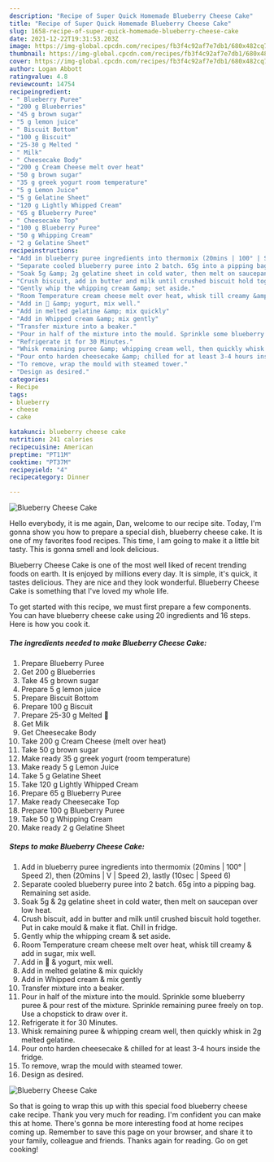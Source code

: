 ```yaml
---
description: "Recipe of Super Quick Homemade Blueberry Cheese Cake"
title: "Recipe of Super Quick Homemade Blueberry Cheese Cake"
slug: 1658-recipe-of-super-quick-homemade-blueberry-cheese-cake
date: 2021-12-22T19:31:53.203Z
image: https://img-global.cpcdn.com/recipes/fb3f4c92af7e7db1/680x482cq70/blueberry-cheese-cake-recipe-main-photo.jpg
thumbnail: https://img-global.cpcdn.com/recipes/fb3f4c92af7e7db1/680x482cq70/blueberry-cheese-cake-recipe-main-photo.jpg
cover: https://img-global.cpcdn.com/recipes/fb3f4c92af7e7db1/680x482cq70/blueberry-cheese-cake-recipe-main-photo.jpg
author: Logan Abbott
ratingvalue: 4.8
reviewcount: 14754
recipeingredient:
- " Blueberry Puree"
- "200 g Blueberries"
- "45 g brown sugar"
- "5 g lemon juice"
- " Biscuit Bottom"
- "100 g Biscuit"
- "25-30 g Melted "
- " Milk"
- " Cheesecake Body"
- "200 g Cream Cheese melt over heat"
- "50 g brown sugar"
- "35 g greek yogurt room temperature"
- "5 g Lemon Juice"
- "5 g Gelatine Sheet"
- "120 g Lightly Whipped Cream"
- "65 g Blueberry Puree"
- " Cheesecake Top"
- "100 g Blueberry Puree"
- "50 g Whipping Cream"
- "2 g Gelatine Sheet"
recipeinstructions:
- "Add in blueberry puree ingredients into thermomix (20mins | 100° | Speed 2), then (20mins | V | Speed 2), lastly (10sec | Speed 6)"
- "Separate cooled blueberry puree into 2 batch. 65g into a pipping bag. Remaining set aside."
- "Soak 5g &amp; 2g gelatine sheet in cold water, then melt on saucepan over low heat."
- "Crush biscuit, add in butter and milk until crushed biscuit hold together. Put in cake mould &amp; make it flat. Chill in fridge."
- "Gently whip the whipping cream &amp; set aside."
- "Room Temperature cream cheese melt over heat, whisk till creamy &amp; add in sugar, mix well."
- "Add in 🍋 &amp; yogurt, mix well."
- "Add in melted gelatine &amp; mix quickly"
- "Add in Whipped cream &amp; mix gently"
- "Transfer mixture into a beaker."
- "Pour in half of the mixture into the mould. Sprinkle some blueberry puree &amp; pour rest of the mixture. Sprinkle remaining puree freely on top. Use a chopstick to draw over it."
- "Refrigerate it for 30 Minutes."
- "Whisk remaining puree &amp; whipping cream well, then quickly whisk in 2g melted gelatine."
- "Pour onto harden cheesecake &amp; chilled for at least 3-4 hours inside the fridge."
- "To remove, wrap the mould with steamed tower."
- "Design as desired."
categories:
- Recipe
tags:
- blueberry
- cheese
- cake

katakunci: blueberry cheese cake 
nutrition: 241 calories
recipecuisine: American
preptime: "PT11M"
cooktime: "PT37M"
recipeyield: "4"
recipecategory: Dinner

---
```



![Blueberry Cheese Cake](https://img-global.cpcdn.com/recipes/fb3f4c92af7e7db1/680x482cq70/blueberry-cheese-cake-recipe-main-photo.jpg)

Hello everybody, it is me again, Dan, welcome to our recipe site. Today, I'm gonna show you how to prepare a special dish, blueberry cheese cake. It is one of my favorites food recipes. This time, I am going to make it a little bit tasty. This is gonna smell and look delicious.

Blueberry Cheese Cake is one of the most well liked of recent trending foods on earth. It is enjoyed by millions every day. It is simple, it's quick, it tastes delicious. They are nice and they look wonderful. Blueberry Cheese Cake is something that I've loved my whole life.




To get started with this recipe, we must first prepare a few components. You can have blueberry cheese cake using 20 ingredients and 16 steps. Here is how you cook it.

<!--inarticleads1-->

##### The ingredients needed to make Blueberry Cheese Cake:

1. Prepare  Blueberry Puree
1. Get 200 g Blueberries
1. Take 45 g brown sugar
1. Prepare 5 g lemon juice
1. Prepare  Biscuit Bottom
1. Prepare 100 g Biscuit
1. Prepare 25-30 g Melted 🧈
1. Get  Milk
1. Get  Cheesecake Body
1. Take 200 g Cream Cheese (melt over heat)
1. Take 50 g brown sugar
1. Make ready 35 g greek yogurt (room temperature)
1. Make ready 5 g Lemon Juice
1. Take 5 g Gelatine Sheet
1. Take 120 g Lightly Whipped Cream
1. Prepare 65 g Blueberry Puree
1. Make ready  Cheesecake Top
1. Prepare 100 g Blueberry Puree
1. Take 50 g Whipping Cream
1. Make ready 2 g Gelatine Sheet




<!--inarticleads2-->

##### Steps to make Blueberry Cheese Cake:

1. Add in blueberry puree ingredients into thermomix (20mins | 100° | Speed 2), then (20mins | V | Speed 2), lastly (10sec | Speed 6)
1. Separate cooled blueberry puree into 2 batch. 65g into a pipping bag. Remaining set aside.
1. Soak 5g &amp; 2g gelatine sheet in cold water, then melt on saucepan over low heat.
1. Crush biscuit, add in butter and milk until crushed biscuit hold together. Put in cake mould &amp; make it flat. Chill in fridge.
1. Gently whip the whipping cream &amp; set aside.
1. Room Temperature cream cheese melt over heat, whisk till creamy &amp; add in sugar, mix well.
1. Add in 🍋 &amp; yogurt, mix well.
1. Add in melted gelatine &amp; mix quickly
1. Add in Whipped cream &amp; mix gently
1. Transfer mixture into a beaker.
1. Pour in half of the mixture into the mould. Sprinkle some blueberry puree &amp; pour rest of the mixture. Sprinkle remaining puree freely on top. Use a chopstick to draw over it.
1. Refrigerate it for 30 Minutes.
1. Whisk remaining puree &amp; whipping cream well, then quickly whisk in 2g melted gelatine.
1. Pour onto harden cheesecake &amp; chilled for at least 3-4 hours inside the fridge.
1. To remove, wrap the mould with steamed tower.
1. Design as desired.
<img src="//assets-global.cpcdn.com/assets/icons/button_play-2c75c40dde080a61004c1f40b05d8f140eaff45d7e9e6481dc71c63d2e7c4909.png" alt="Blueberry Cheese Cake">



So that is going to wrap this up with this special food blueberry cheese cake recipe. Thank you very much for reading. I'm confident you can make this at home. There's gonna be more interesting food at home recipes coming up. Remember to save this page on your browser, and share it to your family, colleague and friends. Thanks again for reading. Go on get cooking!
